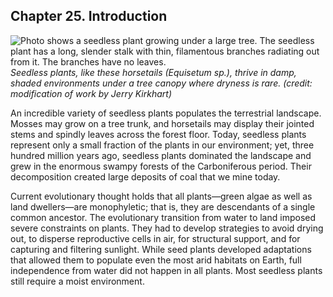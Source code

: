 ##  Chapter 25. Introduction 

![ Photo shows a seedless plant growing under a large tree. The seedless plant has a long, slender stalk with thin, filamentous branches radiating out from it. The branches have no leaves.][1] _Seedless plants, like these horsetails (_Equisetum_ sp.), thrive in damp, shaded environments under a tree canopy where dryness is rare. (credit: modification of work by Jerry Kirkhart)_

An incredible variety of seedless plants populates the terrestrial landscape. Mosses may grow on a tree trunk, and horsetails may display their jointed stems and spindly leaves across the forest floor. Today, seedless plants represent only a small fraction of the plants in our environment; yet, three hundred million years ago, seedless plants dominated the landscape and grew in the enormous swampy forests of the Carboniferous period. Their decomposition created large deposits of coal that we mine today.

Current evolutionary thought holds that all plants—green algae as well as land dwellers—are monophyletic; that is, they are descendants of a single common ancestor. The evolutionary transition from water to land imposed severe constraints on plants. They had to develop strategies to avoid drying out, to disperse reproductive cells in air, for structural support, and for capturing and filtering sunlight. While seed plants developed adaptations that allowed them to populate even the most arid habitats on Earth, full independence from water did not happen in all plants. Most seedless plants still require a moist environment.

   [1]: https://cnx.org/resources/2b5fcc6b094ecd60c62ca88fd30d8f58316d9f12/Figure_25_00_01.jpg

